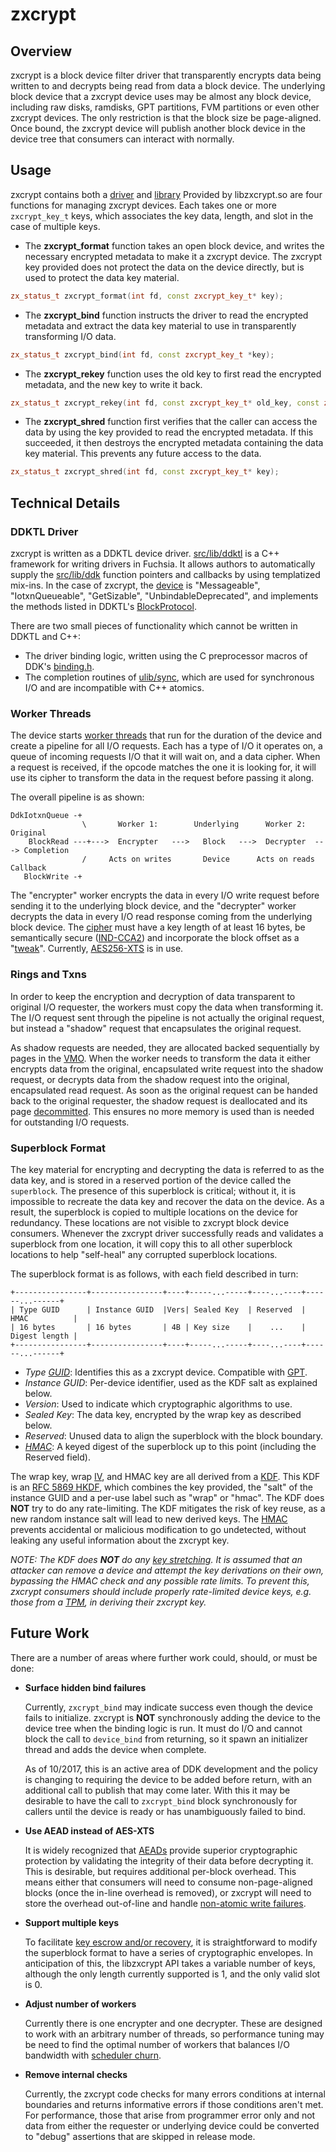 # zxcrypt

## Overview
zxcrypt is a block device filter driver that transparently encrypts data being written to and
decrypts being read from data a block device.  The underlying block device that a zxcrypt device
uses may be almost any block device, including raw disks, ramdisks, GPT partitions, FVM partitions
or even other zxcrypt devices.  The only restriction is that the block size be page-aligned.  Once
bound, the zxcrypt device will publish another block device in the device tree that consumers can
interact with normally.

## Usage
zxcrypt contains both a [driver](/src/devices/block/drivers/zxcrypt) and [library](/src/security/zxcrypt)
Provided by libzxcrypt.so are four functions for managing zxcrypt devices.  Each takes one or more
`zxcrypt_key_t` keys, which associates the key data, length, and slot in the case of multiple keys.

* The __zxcrypt_format__ function takes an open block device, and writes the necessary encrypted
  metadata to make it a zxcrypt device.  The zxcrypt key provided does not protect the data on the
  device directly, but is used to protect the data key material.

```c++
zx_status_t zxcrypt_format(int fd, const zxcrypt_key_t* key);
```

* The __zxcrypt_bind__ function instructs the driver to read the encrypted metadata and extract the
  data key material to use in transparently transforming I/O data.

```c++
zx_status_t zxcrypt_bind(int fd, const zxcrypt_key_t *key);
```

* The __zxcrypt_rekey__ function uses the old key to first read the encrypted metadata, and the new
  key to write it back.

```c++
zx_status_t zxcrypt_rekey(int fd, const zxcrypt_key_t* old_key, const zxcrypt_key_t* new_key);
```

* The __zxcrypt_shred__ function first verifies that the caller can access the data by using the key
  provided to read the encrypted metadata.  If this succeeded, it then destroys the encrypted
  metadata containing the data key material.  This prevents any future access to the data.

```c++
zx_status_t zxcrypt_shred(int fd, const zxcrypt_key_t* key);
```

## Technical Details
### DDKTL Driver
zxcrypt is written as a DDKTL device driver.  [src/lib/ddktl](/src/lib/ddktl) is a C++ framework
for writing drivers in Fuchsia.  It allows authors to automatically supply the
[src/lib/ddk](/src/lib/ddk) function pointers and callbacks by using templatized mix-ins.  In the
case of zxcrypt, the [device](/src/devices/block/drivers/zxcrypt/device.h) is "Messageable",
"IotxnQueueable", "GetSizable", "UnbindableDeprecated", and implements the methods listed in DDKTL's
[BlockProtocol](/sdk/banjo/fuchsia.hardware.block/block.fidl).

There are two small pieces of functionality which cannot be written in DDKTL and C++:
* The driver binding logic, written using the C preprocessor macros of DDK's
  [binding.h](/src/lib/ddk/include/lib/ddk/binding.h).
* The completion routines of [ulib/sync](/zircon/system/ulib/sync), which are used for synchronous I/O
  and are incompatible with C++ atomics.

### Worker Threads
The device starts [worker threads](/src/devices/block/drivers/zxcrypt/worker.h) that run for the duration
of the device and create a pipeline for all I/O requests.  Each has a type of I/O it operates on, a
queue of incoming requests I/O that it will wait on, and a data cipher.  When a request is received,
if the opcode matches the one it is looking for, it will use its cipher to transform the data in the
request before passing it along.

The overall pipeline is as shown:

```
DdkIotxnQueue -+
                \       Worker 1:        Underlying      Worker 2:        Original
    BlockRead ---+--->  Encrypter   --->   Block   --->  Decrypter  ---> Completion
                /     Acts on writes       Device      Acts on reads      Callback
   BlockWrite -+
```

The "encrypter" worker encrypts the data in every I/O write request before sending it to the
underlying block device, and the "decrypter" worker decrypts the data in every I/O read response
coming from the underlying block device.  The
[cipher](/src/security/fcrypto/cipher.h) must have a key length of at least 16 bytes,
be semantically secure ([IND-CCA2][ind-cca2]) and incorporate the block offset as a
"[tweak][tweak]".  Currently, [AES256-XTS][aes-xts] is in use.

### Rings and Txns
In order to keep the encryption and decryption of data transparent to original I/O requester, the
workers must copy the data when transforming it.  The I/O request sent through the pipeline is not
actually the original request, but instead a "shadow" request that encapsulates the original
request.

As shadow requests are needed, they are allocated backed sequentially by pages in the
[VMO](/docs/concepts/kernel/concepts.md#shared-memory-virtual-memory-objects-vmos-).  When the
worker needs to transform the data it either encrypts data from the original, encapsulated write
request into the shadow request, or decrypts data from the shadow request into the original,
encapsulated read request.  As soon as the original request can be handed back to the original
requester, the shadow request is deallocated and its page [decommitted](/docs/reference/syscalls/vmo_op_range.md).
This ensures no more memory is used than is needed for outstanding I/O requests.

### Superblock Format
The key material for encrypting and decrypting the data is referred to as the data key, and is
stored in a reserved portion of the device called the `superblock`. The presence of this superblock
is critical; without it, it is impossible to recreate the data key and recover the data on the
device.  As a result, the superblock is copied to multiple locations on the device for redundancy.
These locations are not visible to zxcrypt block device consumers.  Whenever the zxcrypt driver
successfully reads and validates a superblock from one location, it will copy this to all other
superblock locations to help "self-heal" any corrupted superblock locations.

The superblock format is as follows, with each field described in turn:

```
+----------------+----------------+----+-----...-----+----...----+------...------+
| Type GUID      | Instance GUID  |Vers| Sealed Key  | Reserved  | HMAC          |
| 16 bytes       | 16 bytes       | 4B | Key size    |    ...    | Digest length |
+----------------+----------------+----+-----...-----+----...----+------...------+
```

* _Type [GUID][guid]_: Identifies this as a zxcrypt device. Compatible with
  [GPT](/src/storage/gpt/include/gpt/gpt.h).
* _Instance GUID_: Per-device identifier, used as the KDF salt as explained below.
* _Version_: Used to indicate which cryptographic algorithms to use.
* _Sealed Key_: The data key, encrypted by the wrap key as described below.
* _Reserved_: Unused data to align the superblock with the block boundary.
* [_HMAC_][hmac]: A keyed digest of the superblock up to this point (including the Reserved field).

The wrap key, wrap [IV][iv], and HMAC key are all derived from a
[KDF](/src/security/fcrypto/hkdf.h).  This KDF is an [RFC 5869 HKDF][hkdf], which
combines the key provided, the "salt" of the instance GUID and a per-use label such as "wrap" or
"hmac".  The KDF does __NOT__ try to do any rate-limiting.  The KDF mitigates the risk of key reuse,
as a new random instance salt will lead to new derived keys.  The
[HMAC](/src/security/fcrypto/hmac.h) prevents accidental or malicious modification to
go undetected, without leaking any useful information about the zxcrypt key.

_NOTE: The KDF does __NOT__ do any [key stretching][stretch].  It is assumed that an attacker can
remove a device and attempt the key derivations on their own, bypassing the HMAC check and any
possible rate limits.  To prevent this, zxcrypt consumers should include properly rate-limited
device keys, e.g. those from a [TPM][tpm], in deriving their zxcrypt key._

## Future Work
There are a number of areas where further work could, should, or must be done:
* __Surface hidden bind failures__

  Currently, `zxcrypt_bind` may indicate success even though the device fails to initialize.
  zxcrypt is __NOT__ synchronously adding the device to the device tree when the binding logic is
  run.  It must do I/O and cannot block the call to `device_bind` from returning, so it spawn an
  initializer thread and adds the device when complete.

  As of 10/2017, this is an active area of DDK development and the policy is changing to requiring
  the device to be added before return, with an additional call to publish that may come later.
  With this it may be desirable to have the call to `zxcrypt_bind` block synchronously for callers
  until the device is ready or has unambiguously failed to bind.

* __Use AEAD instead of AES-XTS__

  It is widely recognized that [AEADs][aead] provide superior cryptographic protection by validating
  the integrity of their data before decrypting it.  This is desirable, but requires additional
  per-block overhead.  This means either that consumers will need to consume non-page-aligned blocks
  (once the in-line overhead is removed), or zxcrypt will need to store the overhead out-of-line and
  handle [non-atomic write failures][atomic].

* __Support multiple keys__

  To facilitate [key escrow and/or recovery][escrow], it is straightforward to modify the superblock
  format to have a series of cryptographic envelopes.  In anticipation of this, the libzxcrypt API
  takes a variable number of keys, although the only length currently supported is 1, and the only
  valid slot is 0.

* __Adjust number of workers__

  Currently there is one encrypter and one decrypter.  These are designed to work with an arbitrary
  number of threads, so performance tuning may be need to find the optimal number of workers that
  balances I/O bandwidth with [scheduler churn][thrash].

* __Remove internal checks__

  Currently, the zxcrypt code checks for many errors conditions at internal boundaries and returns
  informative errors if those conditions aren't met.  For performance, those that arise from
  programmer error only and not data from either the requester or underlying device could be
  converted to "debug" assertions that are skipped in release mode.

[ind-cca2]: https://en.wikipedia.org/wiki/Ciphertext_indistinguishability
[tweak]: https://en.wikipedia.org/wiki/Block_cipher#Tweakable_block_ciphers
[aes-xts]: https://en.wikipedia.org/wiki/Disk_encryption_theory#XEX-based_tweaked-codebook_mode_with_ciphertext_stealing_.28XTS.29
[guid]: https://en.wikipedia.org/wiki/Universally_unique_identifier
[iv]: https://en.wikipedia.org/wiki/Initialization_vector
[hkdf]: https://tools.ietf.org/html/rfc5869
[hmac]: https://www.ietf.org/rfc/rfc2104.txt
[stretch]: https://en.wikipedia.org/wiki/Key_stretching
[tpm]: https://trustedcomputinggroup.org/work-groups/trusted-platform-module/
[aead]: https://tools.ietf.org/html/rfc5116
[atomic]: https://en.wikipedia.org/wiki/Atomic_commit
[escrow]: https://en.wikipedia.org/wiki/Key_escrow
[thrash]: https://en.wikipedia.org/wiki/Thrashing_(computer_science)#Other_uses

